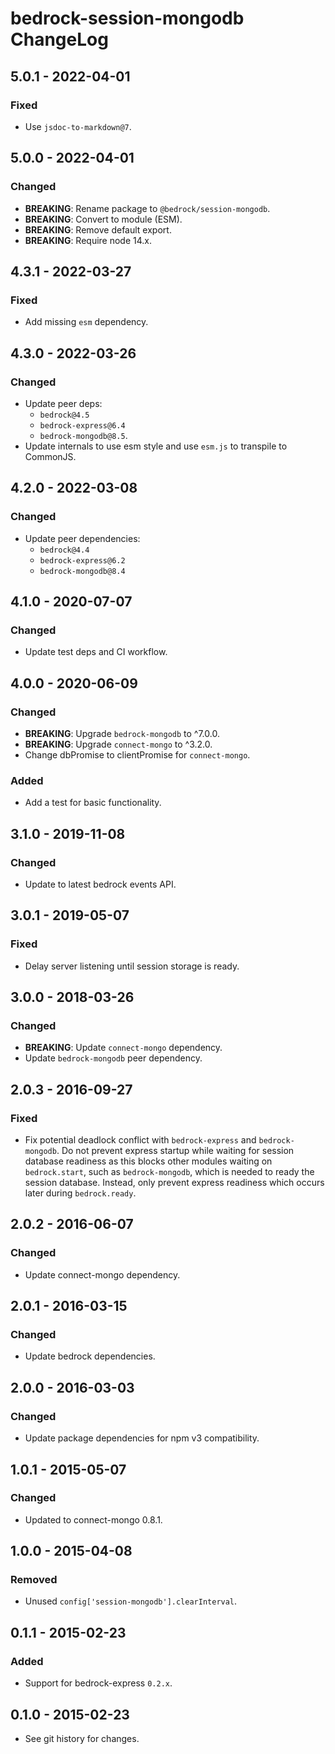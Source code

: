 # bedrock-session-mongodb ChangeLog

## 5.0.1 - 2022-04-01

### Fixed
- Use `jsdoc-to-markdown@7`.

## 5.0.0 - 2022-04-01

### Changed
- **BREAKING**: Rename package to `@bedrock/session-mongodb`.
- **BREAKING**: Convert to module (ESM).
- **BREAKING**: Remove default export.
- **BREAKING**: Require node 14.x.

## 4.3.1 - 2022-03-27

### Fixed
- Add missing `esm` dependency.

## 4.3.0 - 2022-03-26

### Changed
- Update peer deps:
  - `bedrock@4.5`
  - `bedrock-express@6.4`
  - `bedrock-mongodb@8.5`.
- Update internals to use esm style and use `esm.js` to
  transpile to CommonJS.

## 4.2.0 - 2022-03-08

### Changed
- Update peer dependencies:
  - `bedrock@4.4`
  - `bedrock-express@6.2`
  - `bedrock-mongodb@8.4`

## 4.1.0 - 2020-07-07

### Changed
- Update test deps and CI workflow.

## 4.0.0 - 2020-06-09

### Changed
- **BREAKING**: Upgrade `bedrock-mongodb` to ^7.0.0.
- **BREAKING**: Upgrade `connect-mongo` to ^3.2.0.
- Change dbPromise to clientPromise for `connect-mongo`.

### Added
- Add a test for basic functionality.

## 3.1.0 - 2019-11-08

### Changed
- Update to latest bedrock events API.

## 3.0.1 - 2019-05-07

### Fixed
- Delay server listening until session storage is ready.

## 3.0.0 - 2018-03-26

### Changed
- **BREAKING**: Update `connect-mongo` dependency.
- Update `bedrock-mongodb` peer dependency.

## 2.0.3 - 2016-09-27

### Fixed
- Fix potential deadlock conflict with `bedrock-express` and
  `bedrock-mongodb`. Do not prevent express startup while
  waiting for session database readiness as this blocks other
  modules waiting on `bedrock.start`, such as `bedrock-mongodb`,
  which is needed to ready the session database. Instead, only
  prevent express readiness which occurs later during `bedrock.ready`.

## 2.0.2 - 2016-06-07

### Changed
- Update connect-mongo dependency.

## 2.0.1 - 2016-03-15

### Changed
- Update bedrock dependencies.

## 2.0.0 - 2016-03-03

### Changed
- Update package dependencies for npm v3 compatibility.

## 1.0.1 - 2015-05-07

### Changed
- Updated to connect-mongo 0.8.1.

## 1.0.0 - 2015-04-08

### Removed
- Unused `config['session-mongodb'].clearInterval`.

## 0.1.1 - 2015-02-23

### Added
- Support for bedrock-express `0.2.x`.

## 0.1.0 - 2015-02-23

- See git history for changes.
